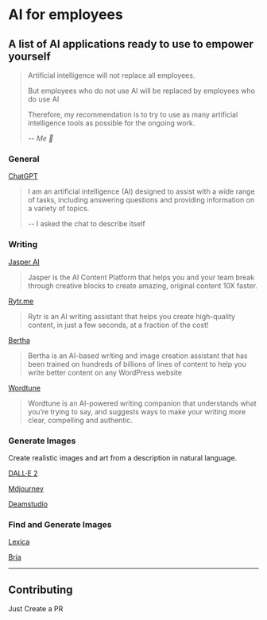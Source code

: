 # AI for employees
## A list of AI applications ready to use to empower yourself

>Artificial intelligence will not replace all employees.
>
>But employees who do not use AI will be replaced by employees who do use AI
>
>Therefore, my recommendation is to try to use as many artificial intelligence tools as possible for the ongoing work.
>
>-- <cite>Me 🙂</cite>

### General

[ChatGPT](https://chat.openai.com/chat)
> I am an artificial intelligence (AI) designed to assist with a wide range of tasks, including answering questions and providing information on a variety of topics. 
>
> -- I asked the chat to describe itself

### Writing

[Jasper AI](https://www.jasper.ai/)
> Jasper is the AI Content Platform that helps you and your team break through creative blocks to create amazing, original content 10X faster.

[Rytr.me](https://rytr.me/)
>Rytr is an AI writing assistant that helps you create high-quality content, in just a few seconds, at a fraction of the cost!

[Bertha](https://bertha.ai/)
>Bertha is an AI-based writing and image creation assistant that has been trained on hundreds of billions of lines of content to help you write better content on any WordPress website 



[Wordtune](https://www.wordtune.com/)
>Wordtune is an AI-powered writing companion that understands what you’re trying to say, and suggests ways to make your writing more clear, compelling and authentic. 

### Generate Images
Create realistic images and art from a description in natural language.

[DALL·E 2](https://openai.com/dall-e-2/)

[Mdjourney](https://www.midjourney.com/)

[Deamstudio](https://beta.dreamstudio.ai/)

### Find and Generate Images

[Lexica](https://lexica.art/)

[Bria](https://labs.bria.ai/)


-----

## Contributing

Just Create a PR







